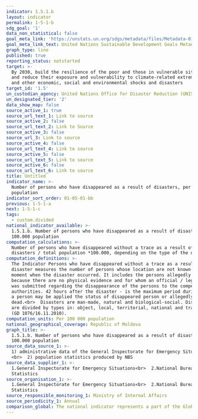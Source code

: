 ```yaml
---
indicator: 1.5.1.b
layout: indicator
permalink: 1-5-1-b
sdg_goal: '1'
data_non_statistical: false
goal_meta_link: 'https://unstats.un.org/sdgs/metadata/files/Metadata-01-05-01.pdf '
goal_meta_link_text: United Nations Sustainable Development Goals Metadata (PDF 224 KB)
graph_type: line
published: true
reporting_status: notstarted
target: >-
  By 2030, build the resilience of the poor and those in vulnerable situations
  and reduce their exposure and vulnerability to climate-related extreme events
  and other economic, social and environmental shocks and disasters
target_id: '1.5'
un_custodian_agency: United Nations Office for Disaster Reduction (UNISDR)
un_designated_tier: '2'
data_show_map: false
source_active_1: true
source_url_text_1: Link to source
source_active_2: false
source_url_text_2: Link to Source
source_active_3: false
source_url_3: Link to source
source_active_4: false
source_url_text_4: Link to source
source_active_5: false
source_url_text_5: Link to source
source_active_6: false
source_url_text_6: Link to source
title: Untitled
indicator_name: >-
  Number of persons who have disappeared as a result of disasters, per 100000
  population
indicator_sort_order: 01-05-01-bb
previous: 1-5-1-a
next: 1-5-1-c
tags:
  - custom.divided
national_indicator_available: >-
  1.5.1.b. Number of persons who have disappeared as a result of disasters, per
  100.000 population
computation_calculations: >-
  Number of persons who have disappeared without a trace as a result of
  disasters / total population *100.000, depending on the type of the disaster.
computation_definitions: >-
  The Indicator Persons who have disappeared without a trace as a result of
  disaster measures the number of persons whose location are not known at the
  moment when the disaster occurred. It includes the persons allegedly dead,
  because there are no physical evidence and for whom an official / legal report
  was submitted regarding the disappearance of the persons to the competent
  authorities. 42 hours after the disaster - is the maximum period during which
  a person may be applied the status of disappeared person or allegedly
  dead.<br>  Disasters are man-made, natural and biological-social. Disasters
  are divided by types in: object, local, territorial, national and trans-border
  (GD 1076/16.11.2010).
computation_units: Per 100 000 population
national_geographical_coverage: Republic of Moldova
graph_title: >-
  1.5.1.b. Number of persons who have disappeared as a result of disasters, per
  100.000 population
source_data_source_1: >-
  1) administrative data of the General Inspectorate for Emergency Situations
  <br>  2) population statistics produced by NBS
source_data_supplier_1: >-
  1.General Inspectorate for Emergency Situations<br>  2.National Bureau of
  Statistics
source_organisation_1: >-
  1.General Inspectorate for Emergency Situations<br>  2.National Bureau of
  Statistics
source_responsible_monitoring_1: Ministry of Internal Affairs
source_periodicity_1: Annual
comparison_global: The national indicator represents a part of the Global indicator
---
```

